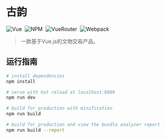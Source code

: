 # 古韵

![Vue](https://img.shields.io/badge/Vue-2.9.6-brightgreen.svg)&nbsp;
![NPM](https://img.shields.io/badge/NPM-5.6.0-brightgreen.svg)&nbsp;
![VueRouter](https://img.shields.io/badge/VueRouter-3.0.1-brightgreen.svg)&nbsp;
![Webpack](https://img.shields.io/badge/Webpack-3.6.0-brightgreen.svg)

> 一款基于Vue.js的文物交易产品。

## 运行指南


``` bash
# install dependencies
npm install

# serve with hot reload at localhost:8080
npm run dev

# build for production with minification
npm run build

# build for production and view the bundle analyzer report
npm run build --report
```
